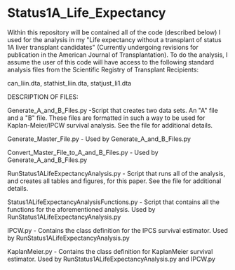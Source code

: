 # Status1A_Life_Expectancy
Within this repository will be contained all of the code (described below) I used for the analysis in my "Life expectancy without a transplant of status 1A liver transplant candidates" (Currently undergoing revisions for publication in the American Journal of Transplantation). To do the analysis, I assume the user of this code will have access to the following standard analysis files from the Scientific Registry of Transplant Recipients:  

can_liin.dta, stathist_liin.dta, statjust_li1.dta


DESCRIPTION OF FILES:

Generate_A_and_B_Files.py -Script that creates two data sets. An "A" file and a "B" file. These files are formatted in such a way to be used for Kaplan-Meier/IPCW survival analysis. See the file for additional details.

Generate_Master_File.py - Used by Generate_A_and_B_Files.py

Convert_Master_File_to_A_and_B_Files.py - Used by Generate_A_and_B_Files.py

RunStatus1ALifeExpectancyAnalysis.py - Script that runs all of the analysis, and creates all tables and figures, for this paper. See the file for additional details.

Status1ALifeExpectancyAnalysisFunctions.py - Script that contains all the functions for the aforementioned analysis. Used by RunStatus1ALifeExpectancyAnalysis.py

IPCW.py - Contains the class definition for the IPCS survival estimator. Used by RunStatus1ALifeExpectancyAnalysis.py

KaplanMeier.py - Contains the class definition for KaplanMeier survival estimator. Used by RunStatus1ALifeExpectancyAnalysis.py and IPCW.py


